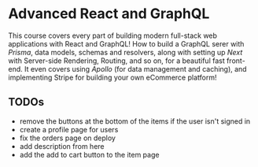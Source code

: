 # Advanced React and GraphQL

This course covers every part of building modern full-stack web applications with React and GraphQL! How to build a GraphQL serer with _Prisma_, data models, schemas and resolvers, along with setting up _Next_ with Server-side Rendering, Routing, and so on, for a beautiful fast front-end. It even covers using _Apollo_ (for data management and caching), and implementing Stripe for building your own eCommerce platform!

## TODOs

- remove the buttons at the bottom of the items if the user isn't signed in
- create a profile page for users
- fix the orders page on deploy
- add description from here
- add the add to cart button to the item page
